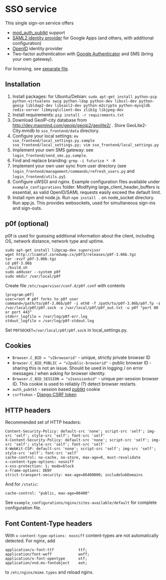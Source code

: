 SSO service
===========

This single sign-on service offers

- [mod_auth_pubtkt](https://neon1.net/mod_auth_pubtkt/) support
- [SAML2 identity provider](http://en.wikipedia.org/wiki/SAML_2.0) for Google Apps (and others, with additional configuration)
- [OpenID](http://openid.net/) identity provider
- Two-factor authentication with [Google Authenticator](https://code.google.com/p/google-authenticator/) and SMS (bring your own gateway).

For licensing, see [separate file](LICENSE.md).

Installation
------------

1. Install packages: for Ubuntu/Debian: ```sudo apt-get install python-pip python-virtualenv swig python-ldap python-dev libssl-dev python-geoip libldap2-dev libsasl2-dev python-m2crypto python-mysqldb redis-server libmysqlclient-dev zlib1g libjpeg-dev```
2. Install requirements: ```pip install -r requirements.txt```
3. Download GeoIP-city database from http://dev.maxmind.com/geoip/geoip2/geolite2/ . Store GeoLite2-City.mmdb to ```sso_frontend/data``` directory.
4. Configure your local settings: ```mv sso_frontend/local_settings.py.sample sso_frontend/local_settings.py; vim sso_frontend/local_settings.py```
5. Implement your own SMS gateway: see ```login_frontend/send_sms.py.sample```.
6. Find and replace branding: ```grep -i futurice * -R```
7. Implement your own user sync from user directory (see ```login_frontend/management/commands/refresh_users.py``` and ```login_frontend/utils.py```).
8. Configure uWSGI and nginx. Example configuration files available under ```example_configurations``` folder. Modifying large_client_header_buffers is essential, as valid OpenID/SAML requests easily exceed the default limit.
9. Install npm and node.js. Run ```npm install .``` on node_socket directory. Run app.js. This provides websockets, used for simultaneous sign-ins and sign-outs.

p0f (optional)
------------------

p0f is used for guessing additional information about the client, including OS, network distance, network type and uptime.

```
sudo apt-get install libpcap-dev supervisor
wget http://lcamtuf.coredump.cx/p0f3/releases/p0f-3.06b.tgz
tar -xvzf p0f-3.06b.tgz
cd p0f-3.06b
./build.sh
sudo adduser --system p0f
sudo mkdir /var/local/p0f
```

Create file ```/etc/supervisor/conf.d/p0f.conf``` with contents

```
[program:p0f]
user=root # p0f forks to p0f user
command=/path/to/p0f-3.06b/p0f -i eth0 -f /path/to/p0f-3.06b/p0f.fp -s /var/local/p0f/p0f.sock -o /var/local/p0f/p0f_out.txt -u p0f "port 80 or port 443"
stderr_logfile = /var/log/p0f-err.log
stdout_logfile = /var/log/p0f-stdout.log
```

Set ```P0FSOCKET=/var/local/p0f/p0f.sock``` in local_settings.py.

Cookies
-------

- ```Browser.C_BID = "v2browserid"``` - unique, strictly private browser ID
- ```Browser.C_BID_PUBLIC = "v2public-browserid"``` - public browser ID - sharing this is not an issue. Should be used in logging / on error messages / when asking for browser identity.
- ```Browser.C_BID_SESSION = "v2sessionbid"``` - unique per-session browser ID. This cookie is used to reliably (?) detect browser restarts.
- ```auth_pubtkt``` - session based [pubtkt](https://neon1.net/mod_auth_pubtkt/install.html) cookie
- ```csrftoken``` - [Django CSRF token](https://docs.djangoproject.com/en/dev/ref/contrib/csrf/)

HTTP headers
------------

Recommended set of HTTP headers:

```
Content-Security-Policy: default-src 'none'; script-src 'self'; img-src 'self'; style-src 'self'; font-src 'self'
X-Content-Security-Policy: default-src 'none'; script-src 'self'; img-src 'self'; style-src 'self'; font-src 'self'
X-WebKit-CSP: default-src 'none'; script-src 'self'; img-src 'self'; style-src 'self'; font-src 'self'
cache-control: no-cache, no-store, max-age=0, must-revalidate
x-content-type-options: nosniff
x-xss-protection: 1; mode=block
x-frame-options: DENY
strict-transport-security: max-age=86400000; includeSubDomains
```

And for ```/static```:

```
cache-control: "public, max-age=86400"
```

See ```example_configurations/nginx/sites-available/default``` for complete configuration file.

Font Content-Type headers
-------------------------

With ```x-content-type-options: nosniff``` content-types are not automatically detected. For nginx, add

```
application/x-font-ttf           ttf;
application/font-woff            woff;
application/x-font-opentype      otf;
application/vnd.ms-fontobject    eot;
```

to ```/etc/nginx/mime.types``` and reload nginx.
